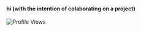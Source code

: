 <!--<img src="https://media1.giphy.com/media/v1.Y2lkPTc5MGI3NjExZjVibTlqNHY5bm12MDM2dGR4b3ZyaXI5dmJwem1sZ3F5bTF5NXFtdiZlcD12MV9pbnRlcm5hbF9naWZfYnlfaWQmY3Q9Zw/3ornk57KwDXf81rjWM/giphy.gif" width="150" />

> "*general kenobi*"-->
#### hi (with the intention of colaborating on a project)

 

![Profile Views](https://komarev.com/ghpvc/?username=vg15o2&label=Profile%20views&color=32CD32&style=flat)


